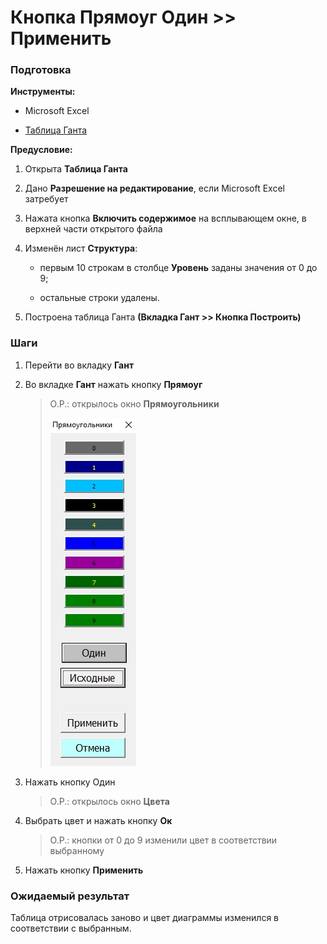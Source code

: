 # Кнопка Прямоуг Один >> Применить

### Подготовка

**Инструменты:**

- Microsoft Excel

- [Таблица Ганта](https://disk.yandex.ru/d/IXRviK5MR12Kuw)

**Предусловие:**

1. Открыта **Таблица Ганта**

2. Дано **Разрешение на редактирование**, если Microsoft Excel затребует 

3. Нажата кнопка **Включить содержимое** на всплывающем окне, в верхней части открытого файла

4. Изменён лист **Структура**:
   
   - первым 10 строкам в столбце **Уровень** заданы значения от 0 до 9;
   
   - остальные строки удалены. 

5. Построена таблица Ганта **(Вкладка Гант >> Кнопка Построить)**

### Шаги

1. Перейти во вкладку **Гант**

2. Во вкладке **Гант** нажать кнопку **Прямоуг**
   
   > О.Р.: открылось окно **Прямоугольники** 
   > 
   > ![](../Resources/praymoug.jpg)

3. Нажать кнопку Один 
   
   > О.Р.: открылось окно **Цвета**

4. Выбрать цвет и нажать кнопку **Ок**
   
   > О.Р.: кнопки от 0 до 9 изменили цвет в соответствии выбранному

5. Нажать кнопку **Применить**

### Ожидаемый результат

Таблица отрисовалась заново и цвет диаграммы изменился в соответствии с выбранным.
